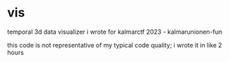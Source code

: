 # vis
temporal 3d data visualizer i wrote for kalmarctf 2023 - kalmarunionen-fun

this code is not representative of my typical code quality; i wrote it in like 2 hours
